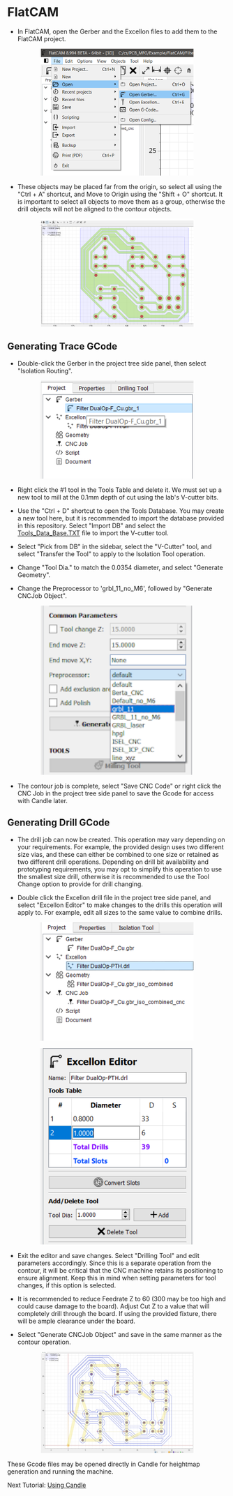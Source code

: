 # FlatCAM

* In FlatCAM, open the Gerber and the Excellon files to add them to the FlatCAM project.

<p align="center">
  <img src="./images/flatcam_open.png" width="350" title="FlatCAM Open Dialogue">
</p>

* These objects may be placed far from the origin, so select all using the "Ctrl + A" shortcut, and Move to Origin using the "Shift + O" shortcut. It is important to select all objects to move them as a group, otherwise the drill objects will not be aligned to the contour objects.

<p align="center">
  <img src="./images/flatcam_opened.png" width="350" title="FlatCAM Opened Objects">
</p>

## Generating Trace GCode

* Double-click the Gerber in the project tree side panel, then select "Isolation Routing".

<p align="center">
  <img src="./images/flatcam_project_sidepanel.png" width="350" title="FlatCAM Side Panel">
</p>

* Right click the #1 tool in the Tools Table and delete it. We must set up a new tool to mill at the 0.1mm depth of cut using the lab's V-cutter bits.

* Use the "Ctrl + D" shortcut to open the Tools Database. You may create a new tool here, but it is recommended to import the database provided in this repository. Select "Import DB" and select the [Tools_Data_Base.TXT](../FlatCam_Tools_Database/Tools_Data_Base.TXT) file to import the V-cutter tool.

* Select "Pick from DB" in the sidebar, select the "V-Cutter" tool, and select "Transfer the Tool" to apply to the Isolation Tool operation.

* Change "Tool Dia." to match the 0.0354 diameter, and select "Generate Geometry".

* Change the Preprocessor to 'grbl_11_no_M6', followed by "Generate CNCJob Object".

<p align="center">
  <img src="./images/FlatCAM_preproc.png" width="350" title="FlatCAM Preprocessor">
</p>

* The contour job is complete, select "Save CNC Code" or right click the CNC Job in the project tree side panel to save the Gcode for access with Candle later.

## Generating Drill GCode

* The drill job can now be created. This operation may vary depending on your requirements. For example, the provided design uses two different size vias, and these can either be combined to one size or retained as two different drill operations. Depending on drill bit availability and prototyping requirements, you may opt to simplify this operation to use the smallest size drill, otherwise it is recommended to use the Tool Change option to provide for drill changing.

* Double click the Excellon drill file in the project tree side panel, and select "Excellon Editor" to make changes to the drills this operation will apply to. For example, edit all sizes to the same value to combine drills.

<p align="center">
  <img src="./images/flatcam_select_excellon.png" width="350" title="FlatCAM Excellon in Side Panel">
</p>

<p align="center">
  <img src="./images/flatcam_excellon_editor.png" width="350" title="FlatCAM Excellon Editor">
</p>

* Exit the editor and save changes. Select "Drilling Tool" and edit parameters accordingly. Since this is a separate operation from the contour, it will be critical that the CNC machine retains its positioning to ensure alignment. Keep this in mind when setting parameters for tool changes, if this option is selected.

* It is recommended to reduce Feedrate Z to 60 (300 may be too high and could cause damage to the board). Adjust Cut Z to a value that will completely drill through the board. If using the provided fixture, there will be ample clearance under the board.

* Select "Generate CNCJob Object" and save in the same manner as the contour operation.

<p align="center">
  <img src="./images/flatcam_gcode_objs.png" width="350" title="FlatCAM CNC Jobs">
</p>

These Gcode files may be opened directly in Candle for heightmap generation and running the machine.

Next Tutorial: [Using Candle](./using_Candle.md)
